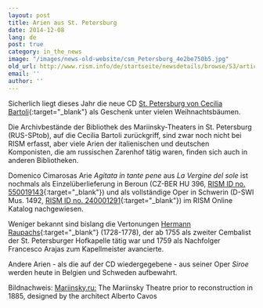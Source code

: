 ```yaml
---
layout: post
title: Arien aus St. Petersburg
date: 2014-12-08
lang: de
post: true
category: in_the_news
image: "/images/news-old-website/csm_Petersburg_4e2be750b5.jpg"
old_url: http://www.rism.info/de/startseite/newsdetails/browse/53/article/64/arias-from-st-petersburg.html
email: ''
author: ''
---
```


Sicherlich liegt dieses Jahr die neue CD [St. Petersburg von Cecilia Bartoli](http://ceciliabartolionline.com/st-petersburg/){:target="_blank"} als Geschenk unter vielen Weihnachtsbäumen.

Die Archivbestände der Bibliothek des Mariinsky-Theaters in St. Petersburg (RUS-SPtob), auf die Cecilia Bartoli zurückgriff, sind zwar noch nicht bei RISM erfasst, aber viele Arien der italienischen und deutschen Komponisten, die am russischen Zarenhof tätig waren, finden sich auch in anderen Bibliotheken.

Domenico Cimarosas Arie _Agitata in tante pene_ aus _La Vergine del sole_ ist nochmals als Einzelüberlieferung in Beroun (CZ-BER HU 396, [RISM ID no. 550019143](https://opac.rism.info/search?View=rism&localkey=550019143){:target="_blank"}) und als vollständige Oper in Schwerin (D-SWl Mus. 1492, [RISM ID no. 240001291](https://opac.rism.info/search?View=rism&localkey=240001291){:target="_blank"}) im RISM Online Katalog nachgewiesen.

Weniger bekannt sind bislang die Vertonungen [Hermann Raupachs](https://opac.rism.info/search?View=rism&author=Raupach+Hermann){:target="_blank"} (1728-1778), der ab 1755 als zweiter Cembalist der St. Petersburger Hofkapelle tätig war und 1759 als Nachfolger Francesco Arajas zum Kapellmeister avancierte.

Andere Arien - als die auf der CD wiedergegebene - aus seiner Oper _Siroe_ werden heute in Belgien und Schweden aufbewahrt.

Bildnachweis: [Mariinsky.ru:](http://www.mariinsky.ru/en/about/history_theatre/mariinsky_theatre/) The Mariinsky Theatre prior to reconstruction in 1885, designed by the architect Alberto Cavos